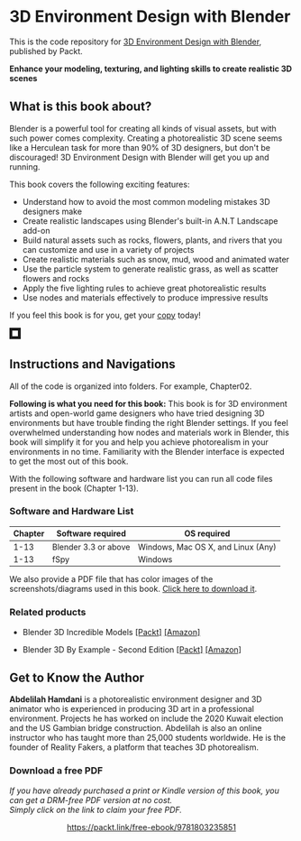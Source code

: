 # 3D Environment Design with Blender

<a href="https://www.packtpub.com/product/3d-environment-design-with-blender/9781803235851?utm_source=github&utm_medium=repository&utm_campaign=9781803235851"><img src="https://static.packt-cdn.com/products/9781803235851/cover/smaller" alt="" height="256px" align="right"></a>

This is the code repository for [3D Environment Design with Blender](https://www.packtpub.com/product/3d-environment-design-with-blender/9781803235851?utm_source=github&utm_medium=repository&utm_campaign=9781803235851), published by Packt.

**Enhance your modeling, texturing, and lighting skills to create realistic 3D scenes**

## What is this book about?
Blender is a powerful tool for creating all kinds of visual assets, but with such power comes complexity. Creating a photorealistic 3D scene seems like a Herculean task for more than 90% of 3D designers, but don't be discouraged! 3D Environment Design with Blender will get you up and running. 

This book covers the following exciting features:
* Understand how to avoid the most common modeling mistakes 3D   designers make
* Create realistic landscapes using Blender's built-in A.N.T Landscape add-on
* Build natural assets such as rocks, flowers, plants, and rivers that you can customize and use in a variety of projects
* Create realistic materials such as snow, mud, wood and animated water
* Use the particle system to generate realistic grass, as well as scatter flowers and rocks
* Apply the five lighting rules to achieve great photorealistic results
* Use nodes and materials effectively to produce impressive results

If you feel this book is for you, get your [copy](https://www.amazon.com/dp/1803235853) today!

<a href="https://www.packtpub.com/?utm_source=github&utm_medium=banner&utm_campaign=GitHubBanner"><img src="https://raw.githubusercontent.com/PacktPublishing/GitHub/master/GitHub.png" 
alt="https://www.packtpub.com/" border="5" /></a>

## Instructions and Navigations
All of the code is organized into folders. For example, Chapter02.

**Following is what you need for this book:**
This book is for 3D environment artists and open-world game designers who have tried designing 3D environments but have trouble finding the right Blender settings. If you feel overwhelmed understanding how nodes and materials work in Blender, this book will simplify it for you and help you achieve photorealism in your environments in no time. Familiarity with the Blender interface is expected to get the most out of this book.

With the following software and hardware list you can run all code files present in the book (Chapter 1-13).
### Software and Hardware List
| Chapter | Software required | OS required |
| -------- | ------------------------------------ | ----------------------------------- |
| 1-13 | Blender 3.3 or above | Windows, Mac OS X, and Linux (Any) |
| 1-13 | fSpy | Windows |

We also provide a PDF file that has color images of the screenshots/diagrams used in this book. [Click here to download it](https://packt.link/KOKhm).

### Related products
* Blender 3D Incredible Models [[Packt]](https://www.packtpub.com/product/blender-3d-incredible-models/9781801817813?utm_source=github&utm_medium=repository&utm_campaign=9781801817813) [[Amazon]](https://www.amazon.com/dp/1801817812)

* Blender 3D By Example - Second Edition [[Packt]](https://www.packtpub.com/product/blender-3d-by-example-second-edition/9781789612561?utm_source=github&utm_medium=repository&utm_campaign=9781789612561) [[Amazon]](https://www.amazon.com/dp/178961256X)

## Get to Know the Author
**Abdelilah Hamdani** is a photorealistic environment designer and 3D animator who is experienced in producing 3D art in a professional environment. Projects he has worked on include the 2020 Kuwait election and the US Gambian bridge construction. Abdelilah is also an online instructor who has
taught more than 25,000 students worldwide. He is the founder of Reality Fakers, a platform that teaches 3D photorealism.

### Download a free PDF

 <i>If you have already purchased a print or Kindle version of this book, you can get a DRM-free PDF version at no cost.<br>Simply click on the link to claim your free PDF.</i>
<p align="center"> <a href="https://packt.link/free-ebook/9781803235851">https://packt.link/free-ebook/9781803235851 </a> </p>